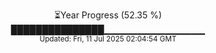<p align="center">
⏳Year Progress (52.35 %) <br>
███████████████▁▁▁▁▁▁▁▁▁▁▁▁▁▁▁ <br>
<sub>Updated: Fri, 11 Jul 2025 02:04:54 GMT</sub>
</p>

